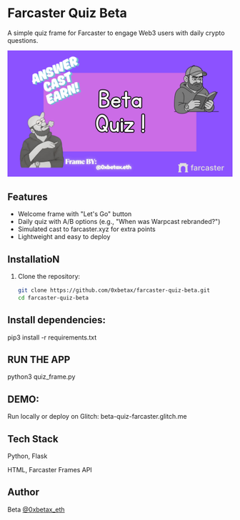 # Farcaster Quiz Beta

A simple quiz frame for Farcaster to engage Web3 users with daily crypto questions.

![Demo](screenshots/demo.png)

## Features
- Welcome frame with "Let's Go" button
- Daily quiz with A/B options (e.g., "When was Warpcast rebranded?")
- Simulated cast to farcaster.xyz for extra points
- Lightweight and easy to deploy

## InstallatioN

1. Clone the repository:
   ```bash
   git clone https://github.com/0xbetax/farcaster-quiz-beta.git
   cd farcaster-quiz-beta
## Install dependencies:

pip3 install -r requirements.txt

##  RUN THE APP
python3 quiz_frame.py

##  DEMO:
Run locally or deploy on Glitch: beta-quiz-farcaster.glitch.me

##  Tech Stack

Python, Flask

HTML, Farcaster Frames API

##  Author
Beta [@0xbetax_eth](https://farcaster.xyz/0xbetax.eth)



